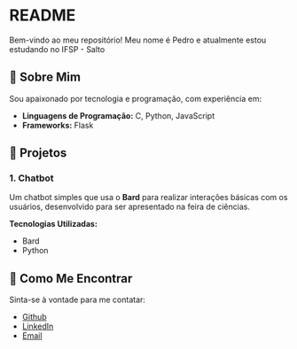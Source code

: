 # README

Bem-vindo ao meu repositório! Meu nome é Pedro e atualmente estou estudando no IFSP - Salto

## 👋 Sobre Mim

Sou apaixonado por tecnologia e programação, com experiência em:
- **Linguagens de Programação:** C, Python, JavaScript
- **Frameworks:** Flask

## 📕 Projetos

### 1. Chatbot
Um chatbot simples que usa o **Bard** para realizar interações básicas com os usuários, desenvolvido para ser apresentado na feira de ciências.

**Tecnologias Utilizadas:**
- Bard
- Python

## 📩 Como Me Encontrar

Sinta-se à vontade para me contatar:
- [Github](https://github.com/pedruxo)
- [LinkedIn](https://www.linkedin.com/in/pedro-fukuya-ohno-4219b5267/)
- [Email](pedro.fukuya@gmail.com)
